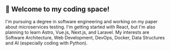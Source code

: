 ## 🚀 Welcome to my coding space!
I'm pursuing a degree in software engineering and working on my paper about microservices testing. I'm getting started with React, but I'm also planning to learn Astro, Vue.js, Next.js, and Laravel. My interests are Software Architecture, Web Development, DevOps, Docker, Data Structures and AI (especially coding with Python). 
